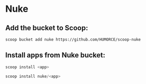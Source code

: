 # Nuke

## Add the bucket to Scoop:

`scoop bucket add nuke https://github.com/HUMORCE/scoop-nuke`

## Install apps from Nuke bucket:

```powershell
scoop install <app>

scoop install nuke/<app>
```
